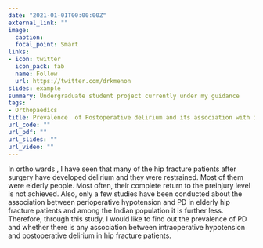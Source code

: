 ```yaml
---
date: "2021-01-01T00:00:00Z"
external_link: ""
image:
  caption: 
  focal_point: Smart
links:
- icon: twitter
  icon_pack: fab
  name: Follow
  url: https://twitter.com/drkmenon
slides: example
summary: Undergraduate student project currently under my guidance
tags:
- Orthopaedics
title: Prevalence  of Postoperative delirium and its association with intraoperative hypotension among  hip fracture patients 
url_code: ""
url_pdf: ""
url_slides: ""
url_video: ""
---
```


In ortho wards , I have seen that many of the hip fracture patients after surgery have developed delirium and they were restrained. Most of them were elderly people. Most often, their complete return to the preinjury level is not achieved. Also, only a few studies have been conducted about the association between perioperative hypotension and PD in elderly hip fracture patients and among the Indian population it is further less. Therefore, through this study, I would like to find out the prevalence of PD and whether there is any association between  intraoperative hypotension and postoperative delirium in hip fracture patients. 
